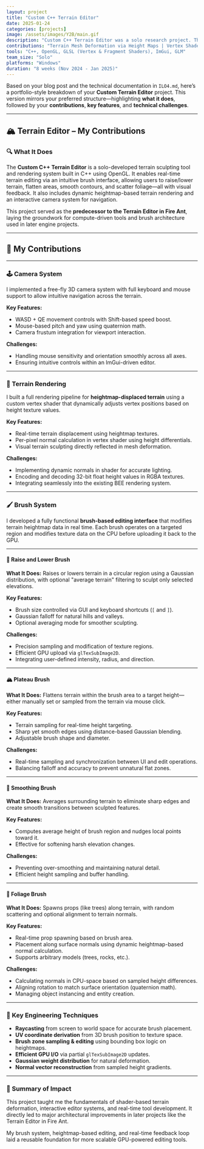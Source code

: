 ```yaml
---
layout: project
title: "Custom C++ Terrain Editor"
date: 2025-01-24
categories: [projects]
image: /assets/images/Y2B/main.gif
description: "Custom C++ Terrain Editor was a solo research project. The project features editable terrain and variety of brushes. The Terrain Editor would later become based for the Fire Ant Engine."
contributions: "Terrain Mesh Deformation via Height Maps | Vertex Shader with Dynamic Normals & Displacement | Fully Custom Brush Framework | Normals-based Object Placement"
tools: "C++, OpenGL, GLSL (Vertex & Fragment Shaders), ImGui, GLM"
team_size: "Solo"
platforms: "Windows"
duration: "8 weeks (Nov 2024 - Jan 2025)"
---
```


Based on your blog post and the technical documentation in `ILO4.md`, here’s a portfolio-style breakdown of your **Custom Terrain Editor** project. This version mirrors your preferred structure—highlighting **what it does**, followed by your **contributions**, **key features**, and **technical challenges**.

---

## 🏔️ Terrain Editor – My Contributions

### 🔍 What It Does

The **Custom C++ Terrain Editor** is a solo-developed terrain sculpting tool and rendering system built in C++ using OpenGL. It enables real-time terrain editing via an intuitive brush interface, allowing users to raise/lower terrain, flatten areas, smooth contours, and scatter foliage—all with visual feedback. It also includes dynamic heightmap-based terrain rendering and an interactive camera system for navigation.

This project served as the **predecessor to the Terrain Editor in Fire Ant**, laying the groundwork for compute-driven tools and brush architecture used in later engine projects.

---

## 🔨 My Contributions

---

### 🕹️ Camera System

I implemented a free-fly 3D camera system with full keyboard and mouse support to allow intuitive navigation across the terrain.

**Key Features:**

* WASD + QE movement controls with Shift-based speed boost.
* Mouse-based pitch and yaw using quaternion math.
* Camera frustum integration for viewport interaction.

**Challenges:**

* Handling mouse sensitivity and orientation smoothly across all axes.
* Ensuring intuitive controls within an ImGui-driven editor.

---

### 🌄 Terrain Rendering

I built a full rendering pipeline for **heightmap-displaced terrain** using a custom vertex shader that dynamically adjusts vertex positions based on height texture values.

**Key Features:**

* Real-time terrain displacement using heightmap textures.
* Per-pixel normal calculation in vertex shader using height differentials.
* Visual terrain sculpting directly reflected in mesh deformation.

**Challenges:**

* Implementing dynamic normals in shader for accurate lighting.
* Encoding and decoding 32-bit float height values in RGBA textures.
* Integrating seamlessly into the existing BEE rendering system.

---

### 🖌️ Brush System

I developed a fully functional **brush-based editing interface** that modifies terrain heightmap data in real time. Each brush operates on a targeted region and modifies texture data on the CPU before uploading it back to the GPU.

---

#### 🧱 Raise and Lower Brush

**What It Does:**
Raises or lowers terrain in a circular region using a Gaussian distribution, with optional "average terrain" filtering to sculpt only selected elevations.

**Key Features:**

* Brush size controlled via GUI and keyboard shortcuts (`[` and `]`).
* Gaussian falloff for natural hills and valleys.
* Optional averaging mode for smoother sculpting.

**Challenges:**

* Precision sampling and modification of texture regions.
* Efficient GPU upload via `glTexSubImage2D`.
* Integrating user-defined intensity, radius, and direction.

---

#### 🏔️ Plateau Brush

**What It Does:**
Flattens terrain within the brush area to a target height—either manually set or sampled from the terrain via mouse click.

**Key Features:**

* Terrain sampling for real-time height targeting.
* Sharp yet smooth edges using distance-based Gaussian blending.
* Adjustable brush shape and diameter.

**Challenges:**

* Real-time sampling and synchronization between UI and edit operations.
* Balancing falloff and accuracy to prevent unnatural flat zones.

---

#### 🧩 Smoothing Brush

**What It Does:**
Averages surrounding terrain to eliminate sharp edges and create smooth transitions between sculpted features.

**Key Features:**

* Computes average height of brush region and nudges local points toward it.
* Effective for softening harsh elevation changes.

**Challenges:**

* Preventing over-smoothing and maintaining natural detail.
* Efficient height sampling and buffer handling.

---

#### 🌳 Foliage Brush

**What It Does:**
Spawns props (like trees) along terrain, with random scattering and optional alignment to terrain normals.

**Key Features:**

* Real-time prop spawning based on brush area.
* Placement along surface normals using dynamic heightmap-based normal calculation.
* Supports arbitrary models (trees, rocks, etc.).

**Challenges:**

* Calculating normals in CPU-space based on sampled height differences.
* Aligning rotation to match surface orientation (quaternion math).
* Managing object instancing and entity creation.

---

### 🧠 Key Engineering Techniques

* **Raycasting** from screen to world space for accurate brush placement.
* **UV coordinate derivation** from 3D brush position to texture space.
* **Brush zone sampling & editing** using bounding box logic on heightmaps.
* **Efficient GPU I/O** via partial `glTexSubImage2D` updates.
* **Gaussian weight distribution** for natural deformation.
* **Normal vector reconstruction** from sampled height gradients.

---

### 🎯 Summary of Impact

This project taught me the fundamentals of shader-based terrain deformation, interactive editor systems, and real-time tool development. It directly led to major architectural improvements in later projects like the Terrain Editor in Fire Ant.

My brush system, heightmap-based editing, and real-time feedback loop laid a reusable foundation for more scalable GPU-powered editing tools.